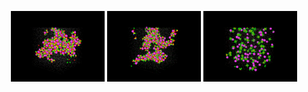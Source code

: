 <p align="center">
  <img src="https://github.com/mana121/SolvationStructure/blob/main/results/DPE_LiFSI_1P8M_2_output.gif" alt="DPE+LiFSI 1.8M" width="150">
  <img src="https://github.com/mana121/SolvationStructure/blob/main/results/FEME_LiFSI_1P8M_2_output.gif" alt="FEME+LiFSI 1.8M" width="150">
  <img src="https://github.com/mana121/SolvationStructure/blob/main/results/EC1DEC1_LiPF6_1M_2_output.gif" alt="1:1 EC/DEC+LiPF6 1M" width="150">
</p>
